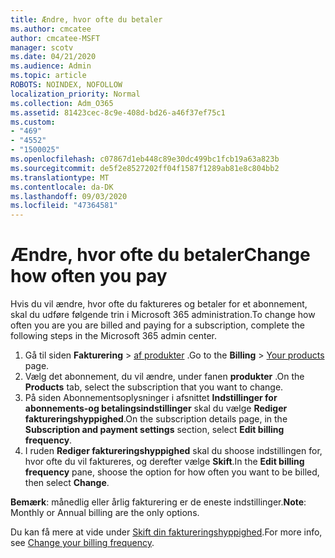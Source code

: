 ```yaml
---
title: Ændre, hvor ofte du betaler
ms.author: cmcatee
author: cmcatee-MSFT
manager: scotv
ms.date: 04/21/2020
ms.audience: Admin
ms.topic: article
ROBOTS: NOINDEX, NOFOLLOW
localization_priority: Normal
ms.collection: Adm_O365
ms.assetid: 81423cec-8c9e-408d-bd26-a46f37ef75c1
ms.custom:
- "469"
- "4552"
- "1500025"
ms.openlocfilehash: c07867d1eb448c89e30dc499bc1fcb19a63a823b
ms.sourcegitcommit: de5f2e8527202ff04f1587f1289ab81e8c804bb2
ms.translationtype: MT
ms.contentlocale: da-DK
ms.lasthandoff: 09/03/2020
ms.locfileid: "47364581"
---
```

# <a name="change-how-often-you-pay"></a><span data-ttu-id="e8c6d-102">Ændre, hvor ofte du betaler</span><span class="sxs-lookup"><span data-stu-id="e8c6d-102">Change how often you pay</span></span>

<span data-ttu-id="e8c6d-103">Hvis du vil ændre, hvor ofte du faktureres og betaler for et abonnement, skal du udføre følgende trin i Microsoft 365 administration.</span><span class="sxs-lookup"><span data-stu-id="e8c6d-103">To change how often you are you are billed and paying for a subscription, complete the following steps in the Microsoft 365 admin center.</span></span>

1. <span data-ttu-id="e8c6d-104">Gå til siden **Fakturering**  >  [af produkter](https://go.microsoft.com/fwlink/p/?linkid=842054) .</span><span class="sxs-lookup"><span data-stu-id="e8c6d-104">Go to the **Billing** > [Your products](https://go.microsoft.com/fwlink/p/?linkid=842054) page.</span></span>
2. <span data-ttu-id="e8c6d-105">Vælg det abonnement, du vil ændre, under fanen **produkter** .</span><span class="sxs-lookup"><span data-stu-id="e8c6d-105">On the **Products** tab, select the subscription that you want to change.</span></span> 
3. <span data-ttu-id="e8c6d-106">På siden Abonnementsoplysninger i afsnittet **Indstillinger for abonnements-og betalingsindstillinger** skal du vælge **Rediger faktureringshyppighed**.</span><span class="sxs-lookup"><span data-stu-id="e8c6d-106">On the subscription details page, in the **Subscription and payment settings** section, select **Edit billing frequency**.</span></span>
4. <span data-ttu-id="e8c6d-107">I ruden **Rediger faktureringshyppighed** skal du shoose indstillingen for, hvor ofte du vil faktureres, og derefter vælge **Skift**.</span><span class="sxs-lookup"><span data-stu-id="e8c6d-107">In the **Edit billing frequency** pane, shoose the option for how often you want to be billed, then select **Change**.</span></span>

<span data-ttu-id="e8c6d-108">**Bemærk**: månedlig eller årlig fakturering er de eneste indstillinger.</span><span class="sxs-lookup"><span data-stu-id="e8c6d-108">**Note**: Monthly or Annual billing are the only options.</span></span>

<span data-ttu-id="e8c6d-109">Du kan få mere at vide under [Skift din faktureringshyppighed](https://docs.microsoft.com/microsoft-365/commerce/billing-and-payments/change-payment-frequency).</span><span class="sxs-lookup"><span data-stu-id="e8c6d-109">For more info, see [Change your billing frequency](https://docs.microsoft.com/microsoft-365/commerce/billing-and-payments/change-payment-frequency).</span></span>

